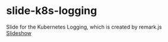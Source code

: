 # slide-k8s-logging
Slide for the Kubernetes Logging, which is created by remark.js  
[Slideshow](https://kyohei-m.github.io/slide-k8s-logging/)
